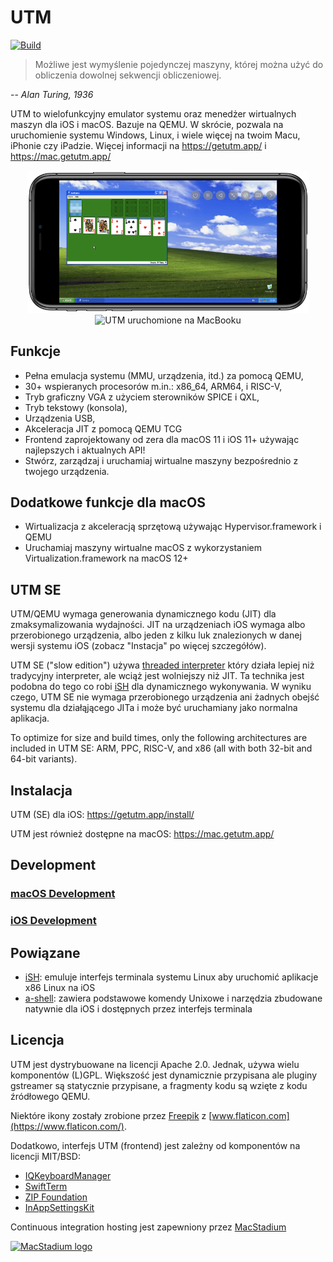 #  UTM
[![Build](https://github.com/utmapp/UTM/workflows/Build/badge.svg?branch=master&event=push)][1]

> Możliwe jest wymyślenie pojedynczej maszyny, której można użyć do obliczenia dowolnej sekwencji obliczeniowej.

-- <cite>Alan Turing, 1936</cite>

UTM to wielofunkcyjny emulator systemu oraz menedżer wirtualnych maszyn dla iOS i macOS. Bazuje na QEMU. W skrócie, pozwala na uruchomienie systemu Windows, Linux, i wiele więcej na twoim Macu, iPhonie czy iPadzie. Więcej informacji na https://getutm.app/ i https://mac.getutm.app/

<p align="center">
  <img width="450px" alt="UTM uruchomione na iPhonie" src="screen.png">
  <br>
  <img width="450px" alt="UTM uruchomione na MacBooku" src="screenmac.png">
</p>

## Funkcje

* Pełna emulacja systemu (MMU, urządzenia, itd.) za pomocą QEMU,
* 30+ wspieranych procesorów m.in.: x86_64, ARM64, i RISC-V,
* Tryb graficzny VGA z użyciem sterowników SPICE i QXL,
* Tryb tekstowy (konsola),
* Urządzenia USB,
* Akceleracja JIT z pomocą QEMU TCG
* Frontend zaprojektowany od zera dla macOS 11 i iOS 11+ używając najlepszych i aktualnych API!
* Stwórz, zarządzaj i uruchamiaj wirtualne maszyny bezpośrednio z twojego urządzenia.

## Dodatkowe funkcje dla macOS

* Wirtualizacja z akceleracją sprzętową używając Hypervisor.framework i QEMU
* Uruchamiaj maszyny wirtualne macOS z wykorzystaniem Virtualization.framework na macOS 12+

## UTM SE

UTM/QEMU wymaga generowania dynamicznego kodu (JIT) dla zmaksymalizowania wydajności. JIT na urządzeniach iOS wymaga albo przerobionego urządzenia, albo jeden z kilku luk znalezionych w danej wersji systemu iOS (zobacz "Instacja" po więcej szczegółów).

UTM SE ("slow edition") używa [threaded interpreter][3] który działa lepiej niż tradycyjny interpreter, ale wciąż jest wolniejszy niż JIT. Ta technika jest podobna do tego co robi [iSH][4] dla dynamicznego wykonywania. W wyniku czego, UTM SE nie wymaga przerobionego urządzenia ani żadnych obejść systemu dla działąjącego JITa i może być uruchamiany jako normalna aplikacja.

To optimize for size and build times, only the following architectures are included in UTM SE: ARM, PPC, RISC-V, and x86 (all with both 32-bit and 64-bit variants).

## Instalacja

UTM (SE) dla iOS: https://getutm.app/install/

UTM jest również dostępne na macOS: https://mac.getutm.app/

## Development

### [macOS Development](Documentation/MacDevelopment.md)

### [iOS Development](Documentation/iOSDevelopment.md)

## Powiązane

* [iSH][4]: emuluje interfejs terminala systemu Linux aby uruchomić aplikacje x86 Linux na iOS
* [a-shell][5]: zawiera podstawowe komendy Unixowe i narzędzia zbudowane natywnie dla iOS i dostępnych przez interfejs terminala

## Licencja

UTM jest dystrybuowane na licencji Apache 2.0. Jednak, używa wielu komponentów (L)GPL. Większość jest dynamicznie przypisana ale pluginy gstreamer są statycznie przypisane, a fragmenty kodu są wzięte z kodu źródłowego QEMU.

Niektóre ikony zostały zrobione przez [Freepik](https://www.freepik.com) z [www.flaticon.com](https://www.flaticon.com/).

Dodatkowo, interfejs UTM (frontend) jest zależny od komponentów na licencji MIT/BSD:

* [IQKeyboardManager](https://github.com/hackiftekhar/IQKeyboardManager)
* [SwiftTerm](https://github.com/migueldeicaza/SwiftTerm)
* [ZIP Foundation](https://github.com/weichsel/ZIPFoundation)
* [InAppSettingsKit](https://github.com/futuretap/InAppSettingsKit)

Continuous integration hosting jest zapewniony przez [MacStadium](https://www.macstadium.com/opensource)

[<img src="https://uploads-ssl.webflow.com/5ac3c046c82724970fc60918/5c019d917bba312af7553b49_MacStadium-developerlogo.png" alt="MacStadium logo" width="250">](https://www.macstadium.com)

  [1]: https://github.com/utmapp/UTM/actions?query=event%3Arelease+workflow%3ABuild
  [2]: screen.png
  [3]: https://github.com/ktemkin/qemu/blob/with_tcti/tcg/aarch64-tcti/README.md
  [4]: https://github.com/ish-app/ish
  [5]: https://github.com/holzschu/a-shell

